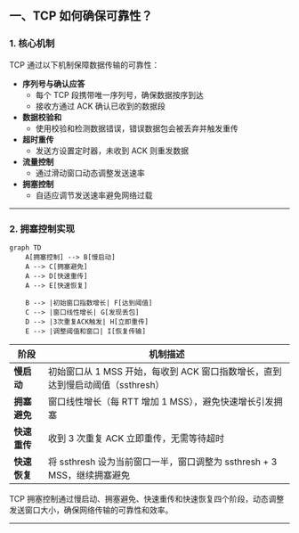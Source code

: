 ## 一、TCP 如何确保可靠性？

### 1. 核心机制
TCP 通过以下机制保障数据传输的可靠性：
- **序列号与确认应答**  
  - 每个 TCP 段携带唯一序列号，确保数据按序到达  
  - 接收方通过 ACK 确认已收到的数据段
- **数据校验和**  
  - 使用校验和检测数据错误，错误数据包会被丢弃并触发重传
- **超时重传**  
  - 发送方设置定时器，未收到 ACK 则重发数据
- **流量控制**  
  - 通过滑动窗口动态调整发送速率
- **拥塞控制**  
  - 自适应调节发送速率避免网络过载

---

### 2. 拥塞控制实现
```mermaid
graph TD
    A[拥塞控制] --> B[慢启动]
    A --> C[拥塞避免]
    A --> D[快速重传]
    A --> E[快速恢复]

    B --> |初始窗口指数增长| F[达到阈值]
    C --> |窗口线性增长| G[发现丢包]
    D --> |3次重复ACK触发| H[立即重传]
    E --> |调整阈值和窗口| I[恢复传输]
```


| 阶段         | 机制描述                                                                 |
|--------------|--------------------------------------------------------------------------|
| **慢启动**   | 初始窗口从 1 MSS 开始，每收到 ACK 窗口指数增长，直到达到慢启动阈值（ssthresh） |
| **拥塞避免** | 窗口线性增长（每 RTT 增加 1 MSS），避免快速增长引发拥塞                    |
| **快速重传** | 收到 3 次重复 ACK 立即重传，无需等待超时                                  |
| **快速恢复** | 将 ssthresh 设为当前窗口一半，窗口调整为 ssthresh + 3 MSS，继续拥塞避免    |

TCP 拥塞控制通过慢启动、拥塞避免、快速重传和快速恢复四个阶段，动态调整发送窗口大小，确保网络传输的可靠性和效率。

---
